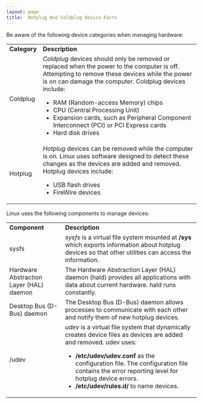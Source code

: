 ```yaml
---
layout: page
title:  Hotplug And Coldplug Device Facts
---
```


Be aware of the following device categories when managing hardware:

<table>

<tr> <td><b>Category</b></td> <td><b>Description</b></td>

</tr>

<tr> <td>Coldplug</td> <td><i>Coldplug </i> devices should only be removed or
replaced when the power to the computer is off. Attempting to remove these
devices while the power is on can damage the computer. Coldplug devices
include:

<ul>

<li>RAM (Random-access Memory) chips

</li>

<li>CPU (Central Processing Unit)

</li>

<li>Expansion cards, such as Peripheral Component Interconnect (PCI) or PCI
Express cards

</li>

<li>Hard disk drives

</li>

</ul> </td>

</tr>

<tr> <td>Hotplug</td> <td><i>Hotplug </i> devices can be removed while the
computer is on. Linux uses software designed to detect these changes as the
devices are added and removed. Hotplug devices include:

<ul>

<li>USB flash drives

</li>

<li>FireWire devices

</li>

</ul></td>

</tr> </table>

Linux uses the following components to manage devices:

<table>

<tr> <td><b>Component</b></td> <td><b>Description</b></td>

</tr>

<tr> <td>sysfs </td> <td><i>sysfs</i> is a virtual file system mounted at
<b>/sys</b> which exports information about hotplug devices so that other
utilities can access the information.</td>

</tr>

<tr> <td>Hardware Abstraction Layer (HAL) daemon</td> <td>The Hardware
Abstraction Layer (HAL) daemon (hald) provides all applications with data
about current hardware. hald runs constantly.</td>

</tr>

<tr> <td>Desktop Bus (D-Bus) daemon</td> <td>The Desktop Bus (D-Bus) daemon
allows processes to communicate with each other and notify them of new hotplug
devices.</td>

</tr>

<tr> <td>/udev</td> <td><i>udev</i> is a virtual file system that dynamically
creates device files as devices are added and removed. udev uses:

<ul>

<li><b>/etc/udev/udev.conf</b> as the configuration file. The configuration
file contains the error reporting level for hotplug device errors.

</li>

<li><b>/etc/udev/rules.d/</b> to name devices.

</li>

</ul> </td>

</tr> </table>


